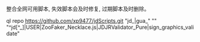 整合全网可用脚本, 失效脚本会及时修复, 过期脚本及时删除。

ql repo https://github.com/xp9477/jdScripts.git "jd_|gua_" "" "^jd[^_]|USER|ZooFaker_Necklace.js|JDJRValidator_Pure|sign_graphics_validate"
